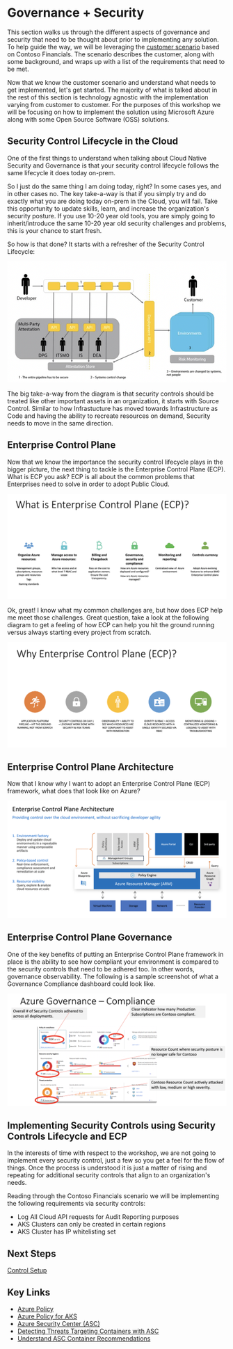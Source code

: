 # Governance + Security

This section walks us through the different aspects of governance and security that need to be thought about prior to implementing any solution. To help guide the way, we will be leveraging the [customer scenario](/customer-scenario/README.md) based on Contoso Financials. The scenario describes the customer, along with some background, and wraps up with a list of the requirements that need to be met.

Now that we know the customer scenario and understand what needs to get implemented, let's get started. The majority of what is talked about in the rest of this section is technology agnostic with the implementation varying from customer to customer. For the purposes of this workshop we will be focusing on how to implement the solution using Microsoft Azure along with some Open Source Software (OSS) solutions.

## Security Control Lifecycle in the Cloud

One of the first things to understand when talking about Cloud Native Security and Governance is that your security control lifecycle follows the same lifecycle it does today on-prem.

So I just do the same thing I am doing today, right? In some cases yes, and in other cases no. The key take-a-way is that if you simply try and do exactly what you are doing today on-prem in the Cloud, you will fail. Take this opportunity to update skills, learn, and increase the organization's security posture. If you use 10-20 year old tools, you are simply going to inherit/introduce the same 10-20 year old security challenges and problems, this is your chance to start fresh.

So how is that done? It starts with a refresher of the Security Control Lifecycle:

![Security Control Lifecycle](/governance-security/img/SecurityControlLifecycle.png)

The big take-a-way from the diagram is that security controls should be treated like other important assets in an organization, it starts with Source Control. Similar to how Infrastucture has moved towards Infrastructure as Code and having the ability to recreate resources on demand, Security needs to move in the same direction.

## Enterprise Control Plane

Now that we know the importance the security control lifecycle plays in the bigger picture, the next thing to tackle is the Enterprise Control Plane (ECP). What is ECP you ask? ECP is all about the common problems that Enterprises need to solve in order to adopt Public Cloud.

![Enterprise Control Plane](/governance-security/img/EnterpriseControlPlane.png)

Ok, great! I know what my common challenges are, but how does ECP help me meet those challenges. Great question, take a look at the following diagram to get a feeling of how ECP can help you hit the ground running versus always starting every project from scratch.

![Enterprise Control Plane - Why?](/governance-security/img/EnterpriseControlPlaneWhy.png)

## Enterprise Control Plane Architecture

Now that I know why I want to adopt an Enterprise Control Plane (ECP) framework, what does that look like on Azure?

![Enterprise Control Plane Architecture?](/governance-security/img/EnterpriseControlPlaneArchitecture.png)

## Enterprise Control Plane Governance

One of the key benefits of putting an Enterprise Control Plane framework in place is the ability to see how compliant your environment is compared to the security controls that need to be adhered too. In other words, governance observability. The following is a sample screenshot of what a Governance Compliance dashboard could look like.

![Enterprise Control Plane Governance?](/governance-security/img/EnterpriseControlPlaneGovernance.png)

## Implementing Security Controls using Security Controls Lifecycle and ECP

In the interests of time with respect to the workshop, we are not going to implement every security control, just a few so you get a feel for the flow of things. Once the process is understood it is just a matter of rising and repeating for additional security controls that align to an organization's needs.

Reading through the Contoso Financials scenario we will be implementing the following requirements via security controls:

* Log All Cloud API requests for Audit Reporting purposes
* AKS Clusters can only be created in certain regions
* AKS Cluster has IP whitelisting set

## Next Steps

[Control Setup](/governance-security/CONTROL_SETUP.md)

## Key Links

* [Azure Policy](https://docs.microsoft.com/en-us/azure/governance/policy/overview)
* [Azure Policy for AKS](https://docs.microsoft.com/en-us/azure/governance/policy/concepts/rego-for-aks)
* [Azure Security Center (ASC)](https://docs.microsoft.com/en-us/azure/security-center/security-center-intro)
* [Detecting Threats Targeting Containers with ASC](https://azure.microsoft.com/en-us/blog/detecting-threats-targeting-containers-with-azure-security-center/)
* [Understand ASC Container Recommendations](https://docs.microsoft.com/en-us/azure/security-center/security-center-container-recommendations)
